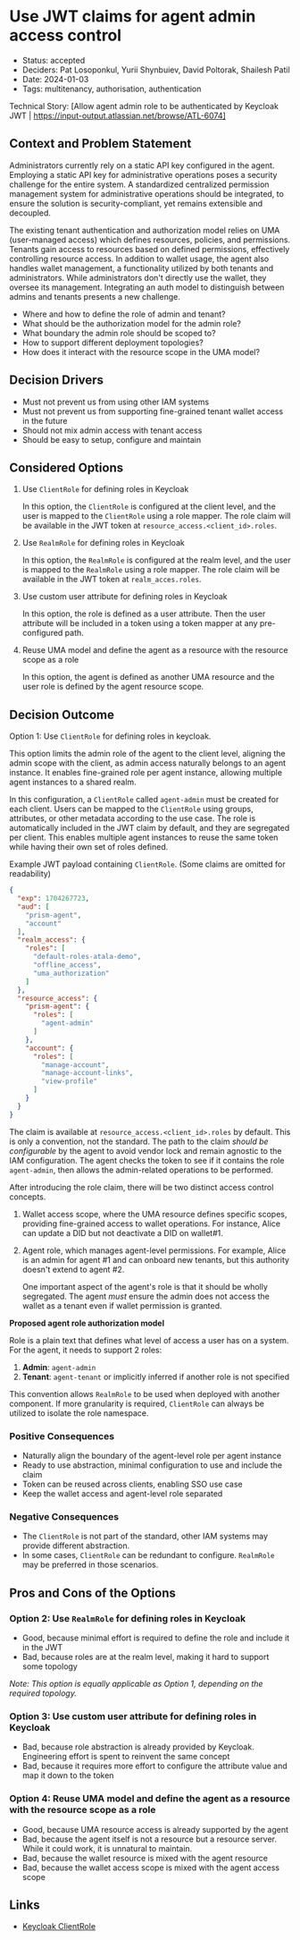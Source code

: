 # Use JWT claims for agent admin access control

- Status: accepted
- Deciders: Pat Losoponkul, Yurii Shynbuiev, David Poltorak, Shailesh Patil
- Date: 2024-01-03
- Tags: multitenancy, authorisation, authentication

Technical Story: [Allow agent admin role to be authenticated by Keycloak JWT | https://input-output.atlassian.net/browse/ATL-6074]

## Context and Problem Statement

Administrators currently rely on a static API key configured in the agent.
Employing a static API key for administrative operations poses a security challenge for the entire system.
A standardized centralized permission management system for administrative operations should be integrated,
to ensure the solution is security-compliant, yet remains extensible and decoupled.

The existing tenant authentication and authorization model relies on UMA (user-managed access)
which defines resources, policies, and permissions.
Tenants gain access to resources based on defined permissions, effectively controlling resource access.
In addition to wallet usage, the agent also handles wallet management,
a functionality utilized by both tenants and administrators.
While administrators don't directly use the wallet, they oversee its management.
Integrating an auth model to distinguish between admins and tenants presents a new challenge.

- Where and how to define the role of admin and tenant?
- What should be the authorization model for the admin role?
- What boundary the admin role should be scoped to?
- How to support different deployment topologies?
- How does it interact with the resource scope in the UMA model?

## Decision Drivers

- Must not prevent us from using other IAM systems
- Must not prevent us from supporting fine-grained tenant wallet access in the future
- Should not mix admin access with tenant access
- Should be easy to setup, configure and maintain

## Considered Options

1. Use `ClientRole` for defining roles in Keycloak

    In this option, the `ClientRole` is configured at the client level,
    and the user is mapped to the `ClientRole` using a role mapper.
    The role claim will be available in the JWT token at `resource_access.<client_id>.roles`.

2. Use `RealmRole` for defining roles in Keycloak

    In this option, the `RealmRole` is configured at the realm level,
    and the user is mapped to the `RealmRole` using a role mapper.
    The role claim will be available in the JWT token at `realm_acces.roles`.

3. Use custom user attribute for defining roles in Keycloak

    In this option, the role is defined as a user attribute.
    Then the user attribute will be included in a token using a token mapper at any pre-configured path.

4. Reuse UMA model and define the agent as a resource with the resource scope as a role

    In this option, the agent is defined as another UMA resource and the user role is defined by the agent resource scope.

## Decision Outcome

Option 1: Use `ClientRole` for defining roles in keycloak.

This option limits the admin role of the agent to the client level,
aligning the admin scope with the client, as admin access naturally belongs to an agent instance.
It enables fine-grained role per agent instance, allowing multiple agent instances to a shared realm.

In this configuration, a `ClientRole` called `agent-admin` must be created for each client.
Users can be mapped to the `ClientRole` using groups, attributes, or other metadata according to the use case.
The role is automatically included in the JWT claim by default, and they are segregated per client.
This enables multiple agent instances to reuse the same token while having their own set of roles defined.

Example JWT payload containing `ClientRole`. (Some claims are omitted for readability)

```json
{
  "exp": 1704267723,
  "aud": [
    "prism-agent",
    "account"
  ],
  "realm_access": {
    "roles": [
      "default-roles-atala-demo",
      "offline_access",
      "uma_authorization"
    ]
  },
  "resource_access": {
    "prism-agent": {
      "roles": [
        "agent-admin"
      ]
    },
    "account": {
      "roles": [
        "manage-account",
        "manage-account-links",
        "view-profile"
      ]
    }
  }
}
```
The claim is available at `resource_access.<client_id>.roles` by default.
This is only a convention, not the standard.
The path to the claim *should be configurable* by the agent to avoid vendor lock
and remain agnostic to the IAM configuration.
The agent checks the token to see if it contains the role `agent-admin`,
then allows the admin-related operations to be performed.

After introducing the role claim, there will be two distinct access control concepts.

  1. Wallet access scope, where the UMA resource defines specific scopes,
     providing fine-grained access to wallet operations.
     For instance, Alice can update a DID but not deactivate a DID on wallet#1.

  2. Agent role, which manages agent-level permissions.
     For example, Alice is an admin for agent #1 and can onboard new tenants,
     but this authority doesn't extend to agent #2.

     One important aspect of the agent's role is that it should be wholly segregated.
     The agent *must* ensure the admin does not access the wallet as a tenant even if wallet permission is granted.

__Proposed agent role authorization model__

Role is a plain text that defines what level of access a user has on a system.
For the agent, it needs to support 2 roles:

1. __Admin__: `agent-admin`
2. __Tenant__: `agent-tenant` or implicitly inferred if another role is not specified

This convention allows `RealmRole` to be used when deployed with another component.
If more granularity is required, `ClientRole` can always be utilized to isolate the role namespace.

### Positive Consequences

- Naturally align the boundary of the agent-level role per agent instance
- Ready to use abstraction, minimal configuration to use and include the claim
- Token can be reused across clients, enabling SSO use case
- Keep the wallet access and agent-level role separated

### Negative Consequences

- The `ClientRole` is not part of the standard, other IAM systems may provide different abstraction.
- In some cases, `ClientRole` can be redundant to configure. `RealmRole` may be preferred in those scenarios.

## Pros and Cons of the Options

### Option 2: Use `RealmRole` for defining roles in Keycloak

- Good, because minimal effort is required to define the role and include it in the JWT
- Bad, because roles are at the realm level, making it hard to support some topology

*Note: This option is equally applicable as Option 1, depending on the required topology.*
### Option 3: Use custom user attribute for defining roles in Keycloak

- Bad, because role abstraction is already provided by Keycloak. Engineering effort is spent to reinvent the same concept
- Bad, because it requires more effort to configure the attribute value and map it down to the token

### Option 4: Reuse UMA model and define the agent as a resource with the resource scope as a role

- Good, because UMA resource access is already supported by the agent
- Bad, because the agent itself is not a resource but a resource server. While it could work, it is unnatural to maintain.
- Bad, because the wallet resource is mixed with the agent resource
- Bad, because the wallet access scope is mixed with the agent access scope

## Links

- [Keycloak ClientRole](https://www.keycloak.org/docs/latest/server_admin/#con-client-roles_server_administration_guide)
